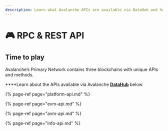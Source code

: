 ```yaml
---
description: Learn what Avalanche APIs are available via DataHub and how to use them
---
```


# 🎮 RPC & REST API

## Time to play

Avalanche’s Primary Network contains three blockchains with unique APIs and methods.  
  
****Learn about the APIs available via Avalanche [**DataHub**](https://datahub.figment.io/sign_up?service=avalanche) below.  


{% page-ref page="platform-api.md" %}

{% page-ref page="evm-api.md" %}

{% page-ref page="avm-api.md" %}

{% page-ref page="info-api.md" %}



